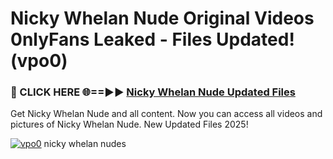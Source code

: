 # Nicky Whelan Nude Original Videos 0nlyFans Leaked - Files Updated! (vpo0)

<h3>🔴 CLICK HERE 🌐==►► <a href="https://tinyurl.com/4mcuefdz" rel="nofollow">Nicky Whelan Nude Updated Files</a></h3>

Get Nicky Whelan Nude and all content. Now you can access all videos and pictures of Nicky Whelan Nude. New Updated Files 2025!

[![vpo0](https://i.imgur.com/StAQSOY.gif)](https://tinyurl.com/4mcuefdz)
nicky whelan nudes